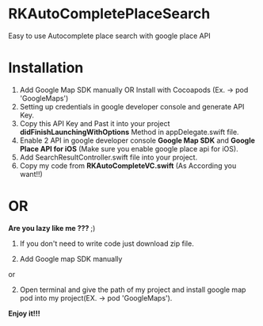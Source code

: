 # RKAutoCompletePlaceSearch
Easy to use Autocomplete place search with google place API

# Installation

1. Add Google Map SDK manually OR Install with Cocoapods (Ex. -> pod 'GoogleMaps')
2. Setting up credentials in google developer console and generate API Key.
3. Copy this API Key and Past it into your project <B>didFinishLaunchingWithOptions</B> Method in appDelegate.swift file.
4. Enable 2 API in google developer console <B>Google Map SDK</B> and <B>Google Place API for iOS</B> (Make sure you enable google place api for iOS).
5. Add SearchResultController.swift file into your project.
6. Copy my code from <B>RKAutoCompleteVC.swift</B> (As According you want!!)

# OR

<B>Are you lazy like me ??? </B> ;)

1. If you don't need to write code just download zip file.

2. Add Google map SDK manually

or

2. Open terminal and give the path of my project and install google map pod into my project(EX. -> pod 'GoogleMaps').

<B>Enjoy it!!!</B>
